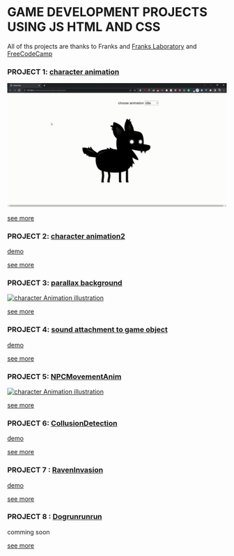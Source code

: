 # GAME DEVELOPMENT PROJECTS USING JS HTML AND CSS

All of ths projects are thanks to Franks and [Franks Laboratory](https://www.youtube.com/@Frankslaboratory) and [FreeCodeCamp](https://www.youtube.com/watch?v=GFO_txvwK_c&t=12685s)

### PROJECT 1: **[character animation](./characterAnimation/Readme.md)**

<div>

[<img src="/characterAnimation/illustration.gif" alt="character Animation illustration"/>](./characterAnimation/Readme.md)

</div>
<!-- details here -->

[see more](/characterAnimation/Readme.md)

### PROJECT 2: **[character animation2](./characterAnimation2/Readme.md)**

<div>

[demo](./characterAnimation2/illustration.mp4)

</div>
<!-- details here -->

[see more](/characterAnimation2/Readme.md)

### PROJECT 3: **[parallax background](/parallaxBackground/Readme.md)**

<div>

[<img src="/parallaxBackground/illustration.gif" alt="character Animation illustration"/>](/parallaxBackground/Readme.md)

</div>
<!-- details here -->

[see more](/parallaxBackground/Readme.md)

### PROJECT 4: **[sound attachment to game object](/AttachingSoundToGameObjects/Readme.md)**

<div>

[demo](./characterAnimation/illustration.mp4)

</div>
<!-- details here -->

[see more]("/AttachingSoundToGameObjects/Readme.md")

### PROJECT 5: **[NPCMovementAnim](/NPCMovementAnim/Readme.md)**

<div>

[<img src="/parallaxBackground/illustration.gif" alt="character Animation illustration"/>](/NPCMovementAnim/Readme.md)

</div>
<!-- details here -->

[see more](/NPCMovementAnim/Readme.md)

### PROJECT 6: **[CollusionDetection](/collusionDetectionMethods/Readme.md)**

<div>

[demo](/collusionDetectionMethods/illustration.mp4)

</div>
<!-- details here -->

[see more](/collusionDetectionMethods/Readme.md)

### PROJECT 7 : **[RavenInvasion](/RavenInvasion/Readme.md)**

<div>

[demo](/RavenInvasion/illustration.mp4)

</div>
<!-- details here -->

[see more](/RavenInvasion/Readme.md)

### PROJECT 8 : **[Dogrunrunrun](/GetDogHome/Readme.md)**

<div>
<italics>
comming soon
</italics>
</div>
<!-- details here -->

[see more](/GetDogHome/Readme.md)
